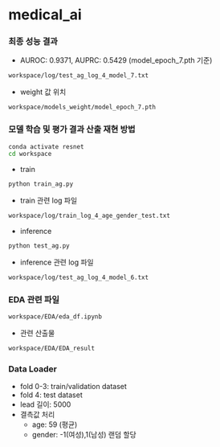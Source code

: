 # medical_ai
### 최종 성능 결과
- AUROC: 0.9371, AUPRC: 0.5429 (model_epoch_7.pth 기준)
```bash
workspace/log/test_ag_log_4_model_7.txt
```
- weight 값 위치
```bash
workspace/models_weight/model_epoch_7.pth
```
### 모델 학습 및 평가 결과 산출 재현 방법
```bash
conda activate resnet
cd workspace
```
- train
```bash
python train_ag.py
```
  - train 관련 log 파일
```bash
workspace/log/train_log_4_age_gender_test.txt
```  
- inference  
```bash
python test_ag.py
```
  - inference 관련 log 파일
```bash
workspace/log/test_ag_log_4_model_6.txt
```
### EDA 관련 파일
```bash
workspace/EDA/eda_df.ipynb
```
- 관련 산출물
```bash
workspace/EDA/EDA_result
```
### Data Loader
- fold 0-3: train/validation dataset
- fold 4: test dataset
- lead 길이: 5000
- 결측값 처리
  - age: 59 (평균)
  - gender: -1(여성),1(남성) 랜덤 할당 
